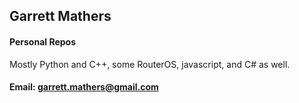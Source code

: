 ## Garrett Mathers

#### Personal Repos
Mostly Python and C++, some RouterOS, javascript, and C# as well.


#### Email: garrett.mathers@gmail.com





